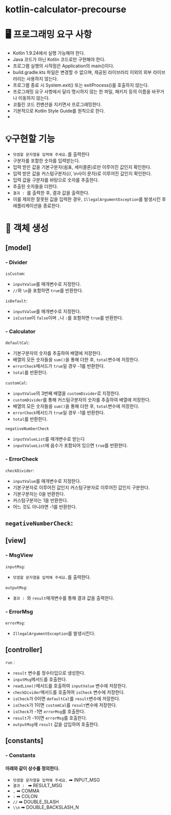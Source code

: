 # kotlin-calculator-precourse

# 🖥️ 프로그래밍 요구 사항
- Kotlin 1.9.24에서 실행 가능해야 한다.
- Java 코드가 아닌 Kotlin 코드로만 구현해야 한다.
- 프로그램 실행의 시작점은 Application의 main()이다.
- build.gradle.kts 파일은 변경할 수 없으며, 제공된 라이브러리 이외의 외부 라이브러리는 사용하지 않는다.
- 프로그램 종료 시 System.exit() 또는 exitProcess()를 호출하지 않는다.
- 프로그래밍 요구 사항에서 달리 명시하지 않는 한 파일, 패키지 등의 이름을 바꾸거나 이동하지 않는다.
- 코틀린 코드 컨벤션을 지키면서 프로그래밍한다.
- 기본적으로 Kotlin Style Guide를 원칙으로 한다.
- 


# 💡구현할 기능
- `덧셈할 문자열을 입력해 주세요.`를 출력한다
- 구분자를 포함한 숫자를 입력받는다.
- 입력 받은 값을 기본구분자(쉼표, 세미콜론)로만 이루어진 값인지 확인한다.
- 입력 받은 값을 커스텀구분자(//, \n사이 문자)로 이루어진 값인지 확인한다.
- 입력 값을 구분자를 바탕으로 숫자를 추출한다.
- 추출된 숫자들을 더한다.
- `결과 : `를 출력한 후, 결과 값을 출력한다.
- 이를 제외한 잘못된 값을 입력한 경우, `IllegalArgumentException`를 발생시킨 후 애플리케이션을 종료한다.

# 👥 객체 생성

## [model]
### - Divider
`isCustom`:
- `inputValue`를 매개변수로 지정한다.
- `//`와 `\n`을 포함하면 `true`를 반환한다.

`isDefault`:
- `inputValue`를 매개변수로 지정한다.
- `isCustom`이 `false`이며 `,`나 `:`를 포함하면 `true`를 반환한다.

### - Calculator
`defaultCal`:
- 기본구분자의 숫자를 추출하여 배열에 저장한다.
- 배열의 모든 숫자들을 `sum()`을 통해 더한 후, `total`변수에 저장한다.
- `errorCheck`메서드가 `true`일 경우 -1를 반환한다.
- `total`를 반환한다.

`customCal`: 
- `inputValue`의 3번째 배열을 `customDivider`로 지정한다.
- `customDivider`를 통해 커스텀구분자의 숫자를 추출하여 배열에 저장한다.
- 배열의 모든 숫자들을 `sum()`을 통해 더한 후, `total`변수에 저장한다.
- `errorCheck`메서드가 `true`일 경우 -1를 반환한다.
- `total`를 반환한다.

`negativeNumberCheck`
- `inputValueList`를 매개변수로 받는다
- `inputValueList`에 음수가 포함되어 있으면 `true`를 반환한다.

### - ErrorCheck
`checkDivider`:
- `inputValue`를 매개변수로 지정한다.
- 기본구분자로 이루어진 값인지 커스텀구분자로 이루어진 값인지 구분한다.
- 기본구분자는 0을 반환한다.
- 커스텀구분자는 1을 반환한다.
- 어느 것도 아니라면 -1를 반환한다.

`negativeNumberCheck`:
- 
## [view]
### - MsgView
`inputMsg`: 
- `덧셈할 문자열을 입력해 주세요.`를 출력한다.


`outputMsg`: 
- `결과 : `와 `result`매개변수를 통해 결과 값을 출력한다.

### - ErrorMsg
`errorMsg`: 
- `IllegalArgumentException`를 발생시킨다.

## [controller]
`run` :
- `result` 변수를 정수타입으로 생성한다.
- `inputMsg`메서드를 호출한다.
- `readLine()`메서드를 호출하여 `inputValue` 변수에 저장한다.
- `checkDivider`메서드를 호출하여 `isCheck` 변수에 저장한다.
- `isCheck`가 0이면 `defaultCal`를 `result`변수에 저장한다.
- `isCheck`가 1이면 `customCal`를 `result`변수에 저장한다.
- `isCheck`가 -1면 `errorMsg`를 호출한다.
- `result`가 -1이면 `errorMsg`를 호출한다.
- `outputMsg`에 `result` 값을 삽입하여 호출한다.


## [constants]
### - Constants
#### 아래와 같이 상수를 정의한다.
- `덧셈할 문자열을 입력해 주세요.` ➡ INPUT_MSG
- `결과 : ` ➡ RESULT_MSG
- `,` ➡ COMMA
- `:` ➡ COLON
- `//` ➡ DOUBLE_SLASH
- `\\n` ➡ DOUBLE_BACKSLASH_N


